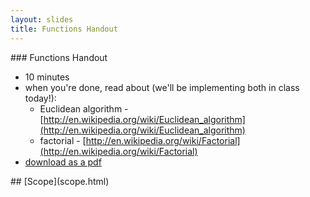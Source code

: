 ```yaml
---
layout: slides
title: Functions Handout 
---
```


<section markdown="block">
###  Functions Handout

* 10 minutes
* when you're done, read about (we'll be implementing both in class today!):
	* Euclidean algorithm - [http://en.wikipedia.org/wiki/Euclidean_algorithm](http://en.wikipedia.org/wiki/Euclidean_algorithm)
	* factorial - [http://en.wikipedia.org/wiki/Factorial](http://en.wikipedia.org/wiki/Factorial)
* [download as a pdf](../../resources/handouts/class15/functions.pdf)
</section>

<section markdown="block">
##  [Scope](scope.html)
</section>
